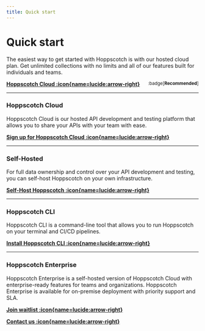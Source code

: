 ```yaml
---
title: Quick start
---
```


# Quick start

The easiest way to get started with Hoppscotch is with our hosted cloud plan. Get unlimited collections with no limits and all of our features built for individuals and teams.

[**Hoppscotch Cloud :icon{name=lucide:arrow-right}**](https://hoppscotch.io) <span style="float:right"><sup> :badge[**Recommended**] </sup></span>

---

### Hoppscotch Cloud

Hoppscotch Cloud is our hosted API development and testing platform that allows you to share your APIs with your team with ease.

[**Sign up for Hoppscotch Cloud :icon{name=lucide:arrow-right}**](https://hoppscotch.io)

---

### Self-Hosted

For full data ownership and control over your API development and testing, you can self-host Hoppscotch on your own infrastructure.

[**Self-Host Hoppscotch :icon{name=lucide:arrow-right}**](/documentation/self-host/getting-started)

---

### Hoppscotch CLI

Hoppscotch CLI is a command-line tool that allows you to run Hoppscotch on your terminal and CI/CD pipelines.

[**Install Hoppscotch CLI :icon{name=lucide:arrow-right}**](/documentation/clients/cli)

---

### Hoppscotch Enterprise

Hoppscotch Enterprise is a self-hosted version of Hoppscotch Cloud with enterprise-ready features for teams and organizations. Hoppscotch Enterprise is available for on-premise deployment with priority support and SLA.

[**Join waitlist :icon{name=lucide:arrow-right}**](https://hoppscotch.io/beta)

[**Contact us :icon{name=lucide:arrow-right}**](mailto:support@hoppscotch.io)
